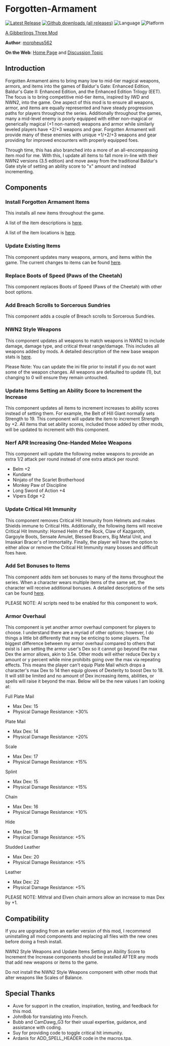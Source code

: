 # Forgotten-Armament

[![Latest Release](https://img.shields.io/github/v/release/gibberlings3/Forgotten-Armament?include_prereleases)](https://github.com/Gibberlings3/Forgotten-Armament/releases/latest)
[![Github downloads (all releases)](https://img.shields.io/github/downloads/gibberlings3/Forgotten-Armament/total.svg?color=informational)](https://github.com/gibberlings3/Forgotten-Armament/releases)
![Language](https://img.shields.io/static/v1?label=language&message=english%20%7C%20french&color=informational)
![Platform](https://img.shields.io/static/v1?label=platform&message=windows%20%7C%20macos%20%7C%20linux&color=informational)

[A Gibberlings Three Mod](https://www.gibberlings3.net/)

**Author**: [morpheus562](https://www.gibberlings3.net/profile/11591-morpheus562/)

**On the Web**: [Home Page](https://www.gibberlings3.net/mods/items/forgotten_armament/) and [Discussion Topic](https://www.gibberlings3.net/forums/topic/33923-forgotten-armament-beta/)

## Introduction

Forgotten Armament aims to bring many low to mid-tier magical weapons, armors, and items into the games of Baldur's Gate: Enhanced Edition, Baldur's Gate II: Enhanced Edition, and the Enhanced Edition Trilogy (EET). The focus is to bring competitive mid-tier items, inspired by IWD and NWN2, into the game. One aspect of this mod is to ensure all weapons, armor, and items are equally represented and have steady progression paths for players throughout the series. Additionally throughout the games, many a mid-level enemy is poorly equipped with either non-magical or generically magical (+1 non-named) weapons and armor while similarly leveled players have +2/+3 weapons and gear. Forgotten Armament will provide many of these enemies with unique +1/+2/+3 weapons and gear providing for improved encounters with properly equipped foes.   

Through time, this has also branched into a more of an all-encompassing item mod for me. With this, I update all items to fall more in-line with their NWN2 versions (3.5 edition) and move away from the traditional Baldur's Gate style of setting an ability score to "x" amount and instead incrementing.

## Components

### Install Forgotten Armament Items

This installs all new items throughout the game. 

A list of the item descriptions is [here](https://github.com/Gibberlings3/Forgotten-Armament/blob/main/ITEM-DESCRIPTIONS.md).

A list of the item locations is [here](https://github.com/Gibberlings3/Forgotten-Armament/blob/main/ITEM-LOCATIONS.md).

### Update Existing Items

This component updates many weapons, armors, and items within the game. The current changes to items can be found [here](https://github.com/Gibberlings3/Forgotten-Armament/blob/main/UPDATED-ITEM-DESCRIPTIONS.md).

### Replace Boots of Speed (Paws of the Cheetah)

This component replaces Boots of Speed (Paws of the Cheetah) with other boot options.

### Add Breach Scrolls to Sorcerous Sundries

This component adds a couple of Breach scrolls to Sorcerous Sundries.

### NWN2 Style Weapons

This component updates all weapons to match weapons in NWN2 to include damage, damage type, and critical threat range/damage. This includes all weapons added by mods. A detailed description of the new base weapon stats is [here](https://github.com/Gibberlings3/Forgotten-Armament/blob/main/NWN2_STYLE_WEAPONS.md).

Please Note: You can update the ini file prior to install if you do not want some of the weapon changes. All weapons are defaulted to update (1), but changing to 0 will ensure they remain untouched.

### Update Items Setting an Ability Score to Increment the Increase

This component updates all items to increment increases to ability scores instead of setting them. For example, the Belt of Hill Giant normally sets Strength to 19. This component will update the item to increment Strength by +2. All items that set ability scores, included those added by other mods, will be updated to increment with this component.

### Nerf APR Increasing One-Handed Melee Weapons

This component will update the following melee weapons to provide an extra 1/2 attack per round instead of one extra attack per round:
- Belm +2
- Kundane
- Ninjato of the Scarlet Brotherhood
- Monkey Paw of Discipline
- Long Sword of Action +4
- Vipers Edge +2

### Update Critical Hit Immunity

This component removes Critical Hit Immunity from Helmets and makes Shields immune to Critical Hits. Additionally, the following items will receive Critical Hit Immunity: Horned Helm of the Rock, Claw of Kazgaroth, Gargoyle Boots, Sensate Amulet, Blessed Bracers, Big Metal Unit, and Imaskari Bracer's of Immortality. Finally, the player will have the option to either allow or remove the Critical Hit Immunity many bosses and difficult foes have.

### Add Set Bonuses to Items

This component adds item set bonuses to many of the items throughout the series. When a character wears multiple items of the same set, the character will receive additional bonuses. A detailed descriptions of the sets can be found [here](https://github.com/Gibberlings3/Forgotten-Armament/blob/main/ITEM-SET-BONUSES.md).

PLEASE NOTE: AI scripts need to be enabled for this component to work.

### Armor Overhaul

This component is yet another armor overhaul component for players to choose. I understand there are a myriad of other options; however, I do things a little bit differently that may be enticing to some players. The biggest difference between my armor overhaul compared to others that exist is I am setting the armor user's Dex so it cannot go beyond the max Dex the armor allows, akin to 3.5e. Other mods will either reduce Dex by x amount or y percent while mine prohibits going over the max via repeating effects. This means the player can't equip Plate Mail which drops a character's max Dex to 14 then equip gloves of Dexterity to boost Dex to 18. It will still be limited and no amount of Dex increasing items, abilities, or spells will raise it beyond the max. Below will be the new values I am looking at: 

Full Plate Mail
- Max Dex: 15
- Physical Damage Resistance: +30% 

Plate Mail
- Max Dex: 14
- Physical Damage Resistance: +20% 

Scale
- Max Dex: 17
- Physical Damage Resistance: +15% 

Splint
- Max Dex: 15
- Physical Damage Resistance: +15% 

Chain
- Max Dex: 16
- Physical Damage Resistance: +10% 

Hide
- Max Dex: 18
- Physical Damage Resistance: +5% 
  
Studded Leather
- Max Dex: 20
- Physical Damage Resistance: +5% 

Leather
- Max Dex: 22
- Physical Damage Resistance: +5% 

PLEASE NOTE: Mithral and Elven chain armors allow an increase to max Dex by +1. 

## Compatibility

If you are upgrading from an earlier version of this mod, I recommend uninstalling all mod components and replacing all files with the new ones before doing a fresh install.

NWN2 Style Weapons and Update Items Setting an Ability Score to Increment the Increase components should be installed AFTER any mods that add new weapons or items to the game.

Do not install the NWN2 Style Weapons component with other mods that alter weapons like Scales of Balance.  

## Special Thanks

- Auve for support in the creation, inspiration, testing, and feedback for this mod.
- JohnBob for translating into French.
- Bubb and CamDawg_G3 for their usual expertise, guidance, and assistance with coding.
- Suy for providing code to toggle critical hit immunity.
- Ardanis for ADD_SPELL_HEADER code in the macros.tpa.
